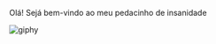 Olá! Sejá bem-vindo ao meu pedacinho de insanidade

![giphy](https://user-images.githubusercontent.com/85132892/142925414-5811373a-ae54-44ca-82b3-199a7b85adbd.gif)
